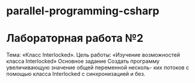 # parallel-programming-csharp
# Лабораторная работа №2
Тема: «Класс Interlocked».
Цель работы: «Изучение возможностей класса Interlocked»
Основное задание
Создать программу увеличивающую значение общей переменной несколь-
ких потоков с помощью класса Interlocked с синхронизацией и без.